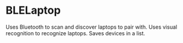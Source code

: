 # BLELaptop
Uses Bluetooth to scan and discover laptops to pair with. Uses visual recognition to recognize laptops. Saves devices in a list.
